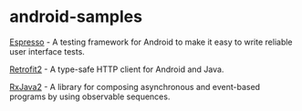 # android-samples

[Espresso][1] - A testing framework for Android to make it easy to write reliable user interface tests.

[Retrofit2][2] - A type-safe HTTP client for Android and Java.

[RxJava2][3] - A library for composing asynchronous and event-based programs by using observable sequences.



[1]: https://github.com/ben-ying/android-samples/tree/master/Espresso
[2]: https://github.com/ben-ying/android-samples/tree/master/Retrofit2
[3]: https://github.com/ben-ying/android-samples/tree/master/RxJava2
